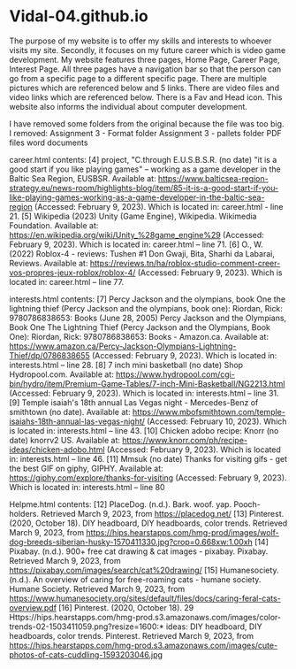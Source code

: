 # Vidal-04.github.io
The purpose of my website is to offer my skills and interests to whoever visits my site. 
Secondly, it focuses on my future career which is video game development. My website features three pages, 
Home Page, Career Page, Interest Page. All three pages have a navigation bar so that the person can go from a 
specific page to a different specific page. There are multiple pictures which are referenced below and 5 links. 
There are video files and video links which are referenced below. There is a Fav and Head icon. This website also 
informs the individual about computer development.

I have removed some folders from the original because the file was too big. I removed:
Assignment 3 - Format folder
Assignment 3 - pallets folder
PDF files
word documents

career.html contents:
[4] project, "C.through E.U.S.B.S.R. (no date) "it is a good start if you like playing games" – working as a game developer in the Baltic Sea Region, EUSBSR. Available at: https://www.balticsea-region-strategy.eu/news-room/highlights-blog/item/85-it-is-a-good-start-if-you-like-playing-games-working-as-a-game-developer-in-the-baltic-sea-region (Accessed: February 9, 2023). Which is located in: career.html - line 21.
[5] Wikipedia (2023) Unity (Game Engine), Wikipedia. Wikimedia Foundation. Available at: https://en.wikipedia.org/wiki/Unity_%28game_engine%29 (Accessed: February 9, 2023). Which is located in: career.html – line 71.
[6] O., W. (2022) Roblox-4 - reviews: Tushen #1 Don Gwaji, Bita, Sharhi da Labarai, Reviews. Available at: https://reviews.tn/ha/roblox-studio-comment-creer-vos-propres-jeux-roblox/roblox-4/ (Accessed: February 9, 2023). Which is located in: career.html – line 77.

interests.html contents:
[7] Percy Jackson and the olympians, book One the lightning thief (Percy Jackson and the olympians, book one): Riordan, Rick: 9780786838653: Books (June 28, 2005) Percy Jackson and the Olympians, Book One The Lightning Thief (Percy Jackson and the Olympians, Book One): Riordan, Rick: 9780786838653: Books - Amazon.ca. Available at: https://www.amazon.ca/Percy-Jackson-Olympians-Lightning-Thief/dp/0786838655 (Accessed: February 9, 2023). Which is located in: interests.html – line 28.
[8] 7 inch mini basketball (no date) Shop Hydropool.com. Available at: https://www.hydropool.com/cgi-bin/hydro/item/Premium-Game-Tables/7-inch-Mini-Basketball/NG2213.html (Accessed: February 9, 2023). Which is located in: interests.html – line 31.
[9] Temple isaiah's 18th annual Las Vegas night - Mercedes-Benz of smithtown (no date). Available at: https://www.mbofsmithtown.com/temple-isaiahs-18th-annual-las-vegas-night/ (Accessed: February 10, 2023). Which is located in: interests.html – line 43.
[10] Chicken adobo recipe: Knorr (no date) knorrv2 US. Available at: https://www.knorr.com/ph/recipe-ideas/chicken-adobo.html (Accessed: February 9, 2023). Which is located in: interests.html – line 46.
[11] Mmsuk (no date) Thanks for visiting gifs - get the best GIF on giphy, GIPHY. Available at: https://giphy.com/explore/thanks-for-visiting (Accessed: February 9, 2023). Which is located in: interests.html – line 80

Helpme.html contents:
[12] PlaceDog. (n.d.). Bark. woof. yap. Pooch-holders. Retrieved March 9, 2023, from https://placedog.net/ 
[13] Pinterest. (2020, October 18). DIY headboard, DIY headboards, color trends.  Retrieved March 9, 2023, from https://hips.hearstapps.com/hmg-prod/images/wolf-dog-breeds-siberian-husky-1570411330.jpg?crop=0.668xw:1.00xh
[14] Pixabay. (n.d.). 900+ free cat drawing & cat images - pixabay. Pixabay. Retrieved March 9, 2023, from https://pixabay.com/images/search/cat%20drawing/ 
[15] Humanesociety. (n.d.). An overview of caring for free-roaming cats - humane society. Humane Society. Retrieved March 9, 2023, from https://www.humanesociety.org/sites/default/files/docs/caring-feral-cats-overview.pdf 
[16] Pinterest. (2020, October 18). 29 Https://hips.hearstapps.com/hmg-prod.s3.amazonaws.com/images/color-trends-02-1503411059.png?resize=1600:* ideas: DIY headboard, DIY headboards, color trends. Pinterest. Retrieved March 9, 2023, from https://hips.hearstapps.com/hmg-prod.s3.amazonaws.com/images/cute-photos-of-cats-cuddling-1593203046.jpg
